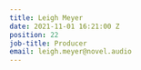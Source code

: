 ```yaml
---
title: Leigh Meyer
date: 2021-11-01 16:21:00 Z
position: 22
job-title: Producer
email: leigh.meyer@novel.audio
---
```


